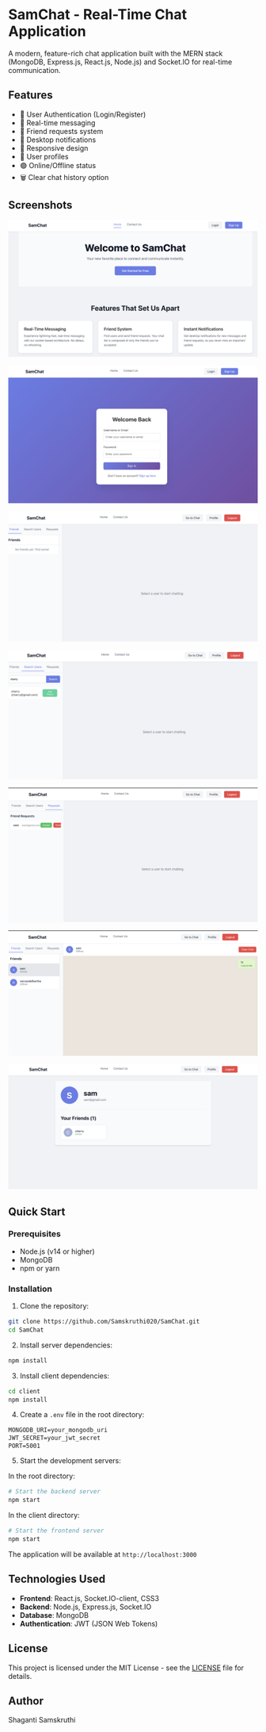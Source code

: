# SamChat - Real-Time Chat Application

A modern, feature-rich chat application built with the MERN stack (MongoDB, Express.js, React.js, Node.js) and Socket.IO for real-time communication.

## Features

- 🔐 User Authentication (Login/Register)
- 💬 Real-time messaging
- 👥 Friend requests system
- 🔔 Desktop notifications
- 📱 Responsive design
- 👤 User profiles
- 🟢 Online/Offline status
- 🗑️ Clear chat history option

## Screenshots

![Login Page](docs/images/image.png)

![Chat Interface](docs/images/image_copy.png)

![Friend Requests](docs/images/image_copy_2.png)

![User Search](docs/images/image_copy_3.png)

![Profile Page](docs/images/image_copy_4.png)

![Mobile View](docs/images/image_copy_5.png)

![Notifications](docs/images/image_copy_6.png)

## Quick Start

### Prerequisites
- Node.js (v14 or higher)
- MongoDB
- npm or yarn

### Installation

1. Clone the repository:
```bash
git clone https://github.com/Samskruthi020/SamChat.git
cd SamChat
```

2. Install server dependencies:
```bash
npm install
```

3. Install client dependencies:
```bash
cd client
npm install
```

4. Create a `.env` file in the root directory:
```
MONGODB_URI=your_mongodb_uri
JWT_SECRET=your_jwt_secret
PORT=5001
```

5. Start the development servers:

In the root directory:
```bash
# Start the backend server
npm start
```

In the client directory:
```bash
# Start the frontend server
npm start
```

The application will be available at `http://localhost:3000`

## Technologies Used

- **Frontend**: React.js, Socket.IO-client, CSS3
- **Backend**: Node.js, Express.js, Socket.IO
- **Database**: MongoDB
- **Authentication**: JWT (JSON Web Tokens)

## License

This project is licensed under the MIT License - see the [LICENSE](LICENSE) file for details.

## Author

Shaganti Samskruthi 
